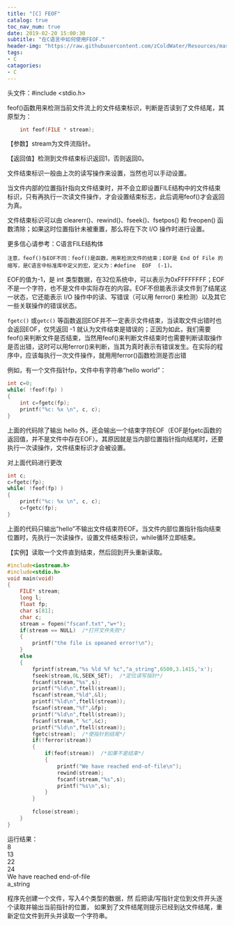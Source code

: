 ```yaml
---
title: "[C] FEOF"
catalog: true
toc_nav_num: true
date: 2019-02-20 15:00:30
subtitle: "在C语言中如何使用FEOF."
header-img: "https://raw.githubusercontent.com/zColdWater/Resources/master/Images/computer-1245714.jpg"
tags:
- C
catagories:
- C
---
```


头文件：#include <stdio.h>

feof()函数用来检测当前文件流上的文件结束标识，判断是否读到了文件结尾，其原型为：
```C
    int feof(FILE * stream);
```

【参数】stream为文件流指针。

【返回值】检测到文件结束标识返回1，否则返回0。

文件结束标识一般由上次的读写操作来设置，当然也可以手动设置。

当文件内部的位置指针指向文件结束时，并不会立即设置FILE结构中的文件结束标识，只有再执行一次读文件操作，才会设置结束标志，此后调用feof()才会返回为真。

文件结束标识可以由 clearerr()、rewind()、fseek()、fsetpos() 和 freopen() 函数清除；如果这时位置指针未被重置，那么将在下次 I/O 操作时进行设置。

更多信心请参考：C语言FILE结构体

`注意，feof()与EOF不同：feof()是函数，用来检测文件的结束；EOF是 End Of File 的缩写，是C语言中标准库中定义的宏，定义为：#define  EOF  (-1)。`

EOF的值为-1，是 int 类型数据，在32位系统中，可以表示为0xFFFFFFFF；EOF 不是一个字符，也不是文件中实际存在的内容。EOF不但能表示读文件到了结尾这一状态，它还能表示 I/O 操作中的读、写错误（可以用 ferror() 来检测）以及其它一些关联操作的错误状态。

`fgetc()` 或`getc()` 等函数返回EOF并不一定表示文件结束，当读取文件出错时也会返回EOF，仅凭返回 -1 就认为文件结束是错误的；正因为如此，我们需要feof()来判断文件是否结束，当然用feof()来判断文件结束时也需要判断读取操作是否出错，这时可以用ferror()来判断，当其为真时表示有错误发生。在实际的程序中，应该每执行一次文件操作，就用用ferror()函数检测是否出错


例如，有一个文件指针fp，文件中有字符串“hello world”：
```C
int c=0;
while( !feof(fp) )
{
    int c=fgetc(fp);
    printf("%c: %x \n", c, c);
}
```
上面的代码除了输出 hello 外，还会输出一个结束字符EOF（EOF是fgetc函数的返回值，并不是文件中存在EOF）。其原因就是当内部位置指针指向结尾时，还要执行一次读操作，文件结束标识才会被设置。


对上面代码进行更改
```C
int c; 
c=fgetc(fp);     
while( !feof(fp) ) 
{    
    printf("%c: %x \n", c, c); 
    c=fgetc(fp); 
}  
```
上面的代码只输出“hello”不输出文件结束符EOF。当文件内部位置指针指向结束位置时，先执行一次读操作，设置文件结束标识，while循环立即结束。


【实例】读取一个文件直到结束，然后回到开头重新读取。
```C
#include<iostream.h>
#include<stdio.h>
void main(void)
{
    FILE* stream;
    long l;
    float fp;
    char s[81];
    char c;
    stream = fopen("fscanf.txt","w+");
    if(stream == NULL)  /*打开文件失败*/
    {
        printf("the file is opeaned error!\n");
    }
    else
    {
        fprintf(stream,"%s %ld %f %c","a_string",6500,3.1415,'x');
        fseek(stream,0L,SEEK_SET);  /*定位读写指针*/
        fscanf(stream,"%s",s);
        printf("%ld\n",ftell(stream));
        fscanf(stream,"%ld",&l);
        printf("%ld\n",ftell(stream));
        fscanf(stream,"%f",&fp);
        printf("%ld\n",ftell(stream));
        fscanf(stream," %c",&c);
        printf("%ld\n",ftell(stream));
        fgetc(stream);  /*使指针到结尾*/
        if(!ferror(stream))
        {
            if(feof(stream))  /*如果不是结束*/
            {
                printf("We have reached end-of-file\n");
                rewind(stream);
                fscanf(stream,"%s",s);
                printf("%s\n",s);
            }
        }
       
        fclose(stream);
    }
}
```
运行结果：  
8  
13  
22  
24  
We have reached end-of-file  
a_string  

程序先创建一个文件，写入4个类型的数据，然 后把读/写指针定位到文件开头逐个读取并输出当前指针的位置， 如果到了文件结尾则提示已经到达文件结尾，重新定位文件到开头并读取一个字符串。
